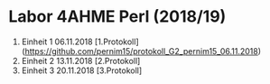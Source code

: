 # Labor 4AHME Perl (2018/19)

1) Einheit 1 06.11.2018 [1.Protokoll] (https://github.com/pernim15/protokoll_G2_pernim15_06.11.2018)
2) Einheit 2 13.11.2018 [2.Protokoll]
3) Einheit 3 20.11.2018 [3.Protokoll]
